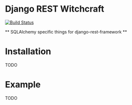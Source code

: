 # Django REST Witchcraft

[![Build Status](https://travis-ci.org/shosca/django-rest-witchcraft.svg?branch=master)](https://travis-ci.org/shosca/django-rest-witchcraft)

** SQLAlchemy specific things for django-rest-framework **

# Installation

TODO

# Example

TODO
